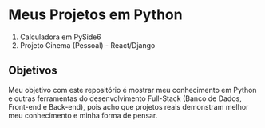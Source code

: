 # Meus Projetos em Python

1. Calculadora em PySide6
2. Projeto Cinema (Pessoal) - React/Django

## Objetivos

Meu objetivo com este repositório é mostrar meu conhecimento em Python e outras ferramentas do desenvolvimento Full-Stack (Banco de Dados, Front-end e Back-end), pois acho que projetos reais demonstram melhor meu conhecimento e minha forma de pensar.